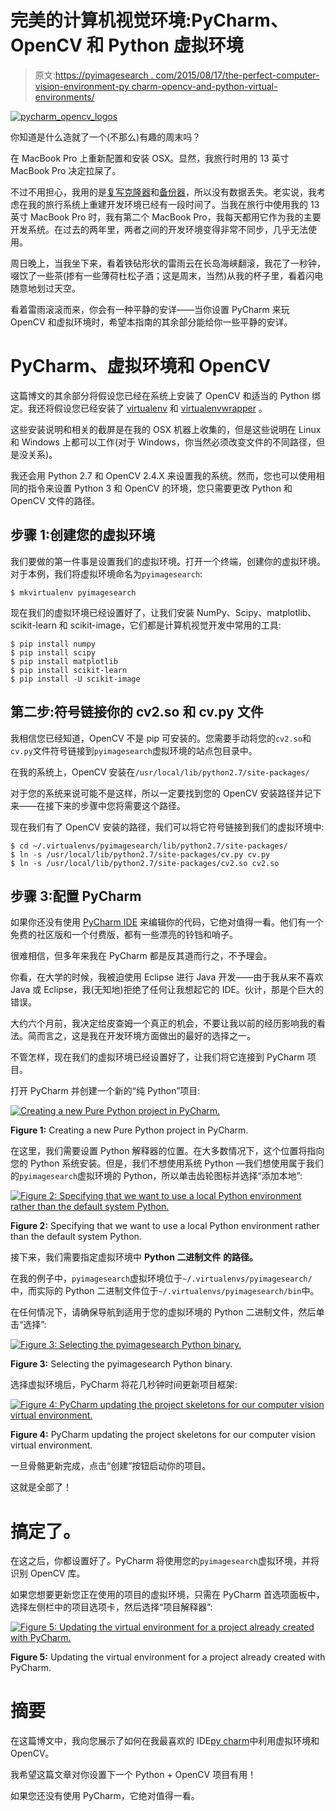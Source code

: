 # 完美的计算机视觉环境:PyCharm、OpenCV 和 Python 虚拟环境

> 原文:[https://pyimagesearch . com/2015/08/17/the-perfect-computer-vision-environment-py charm-opencv-and-python-virtual-environments/](https://pyimagesearch.com/2015/08/17/the-perfect-computer-vision-environment-pycharm-opencv-and-python-virtual-environments/)

[![pycharm_opencv_logos](../Images/202eb8e35809d7e8cc50651bc05d17f5.png)](https://pyimagesearch.com/wp-content/uploads/2015/03/pycharm_opencv_logos.jpg)

你知道是什么造就了一个(不那么)有趣的周末吗？

在 MacBook Pro 上重新配置和安装 OSX。显然，我旅行时用的 13 英寸 MacBook Pro 决定拉屎了。

不过不用担心，我用的是[复写克隆器](https://bombich.com/)和[备份器](https://www.backblaze.com/)，所以没有数据丢失。老实说，我考虑在我的旅行系统上重建开发环境已经有一段时间了。当我在旅行中使用我的 13 英寸 MacBook Pro 时，我有第二个 MacBook Pro，我每天都用它作为我的主要开发系统。在过去的两年里，两者之间的开发环境变得非常不同步，几乎无法使用。

周日晚上，当我坐下来，看着铁砧形状的雷雨云在长岛海峡翻滚，我花了一秒钟，啜饮了一些茶(掺有一些薄荷杜松子酒；这是周末，当然)从我的杯子里，看着闪电随意地划过天空。

看着雷雨滚滚而来，你会有一种平静的安详——当你设置 PyCharm 来玩 OpenCV 和虚拟环境时，希望本指南的其余部分能给你一些平静的安详。

# PyCharm、虚拟环境和 OpenCV

这篇博文的其余部分将假设您已经在系统上安装了 OpenCV 和适当的 Python 绑定。我还将假设您已经安装了 [virtualenv](https://virtualenv.pypa.io/en/latest/) 和 [virtualenvwrapper](https://virtualenvwrapper.readthedocs.org/en/latest/) 。

这些安装说明和相关的截屏是在我的 OSX 机器上收集的，但是这些说明在 Linux 和 Windows 上都可以工作(对于 Windows，你当然必须改变文件的不同路径，但是没关系)。

我还会用 Python 2.7 和 OpenCV 2.4.X 来设置我的系统。然而，您也可以使用相同的指令来设置 Python 3 和 OpenCV 的环境，您只需要更改 Python 和 OpenCV 文件的路径。

## 步骤 1:创建您的虚拟环境

我们要做的第一件事是设置我们的虚拟环境。打开一个终端，创建你的虚拟环境。对于本例，我们将虚拟环境命名为`pyimagesearch`:

```
$ mkvirtualenv pyimagesearch

```

现在我们的虚拟环境已经设置好了，让我们安装 NumPy、Scipy、matplotlib、scikit-learn 和 scikit-image，它们都是计算机视觉开发中常用的工具:

```
$ pip install numpy
$ pip install scipy
$ pip install matplotlib
$ pip install scikit-learn
$ pip install -U scikit-image

```

## 第二步:符号链接你的 cv2.so 和 cv.py 文件

我相信您已经知道，OpenCV 不是 pip 可安装的。您需要手动将您的`cv2.so`和`cv.py`文件符号链接到`pyimagesearch`虚拟环境的站点包目录中。

在我的系统上，OpenCV 安装在`/usr/local/lib/python2.7/site-packages/`

对于您的系统来说可能不是这样，所以一定要找到您的 OpenCV 安装路径并记下来——在接下来的步骤中您将需要这个路径。

现在我们有了 OpenCV 安装的路径，我们可以将它符号链接到我们的虚拟环境中:

```
$ cd ~/.virtualenvs/pyimagesearch/lib/python2.7/site-packages/
$ ln -s /usr/local/lib/python2.7/site-packages/cv.py cv.py
$ ln -s /usr/local/lib/python2.7/site-packages/cv2.so cv2.so

```

## 步骤 3:配置 PyCharm

如果你还没有使用 [PyCharm IDE](https://www.jetbrains.com/pycharm/) 来编辑你的代码，它绝对值得一看。他们有一个免费的社区版和一个付费版，都有一些漂亮的铃铛和哨子。

很难相信，但多年来我在 PyCharm 都是反其道而行之，不予理会。

你看，在大学的时候，我被迫使用 Eclipse 进行 Java 开发——由于我从来不喜欢 Java 或 Eclipse，我(无知地)拒绝了任何让我想起它的 IDE。伙计，那是个巨大的错误。

大约六个月前，我决定给皮查姆一个真正的机会，不要让我以前的经历影响我的看法。简而言之，这是我在开发环境方面做出的最好的选择之一。

不管怎样，现在我们的虚拟环境已经设置好了，让我们将它连接到 PyCharm 项目。

打开 PyCharm 并创建一个新的“纯 Python”项目:

[![Creating a new Pure Python project in PyCharm.](../Images/efe6e76ba312f45e389ce9fab870fed5.png)](https://pyimagesearch.com/wp-content/uploads/2015/03/pycharm_new_project.jpg)

**Figure 1:** Creating a new Pure Python project in PyCharm.

在这里，我们需要设置 Python 解释器的位置。在大多数情况下，这个位置将指向您的 Python 系统安装。但是，我们不想使用系统 Python —我们想使用属于我们的`pyimagesearch`虚拟环境的 Python，所以单击齿轮图标并选择“添加本地”:

[![Figure 2: Specifying that we want to use a local Python environment rather than the default system Python.](../Images/b34e61a384cce4b3eb3032de0ee4daef.png)](https://pyimagesearch.com/wp-content/uploads/2015/03/pycharm_add_local.jpg)

**Figure 2:** Specifying that we want to use a local Python environment rather than the default system Python.

接下来，我们需要指定虚拟环境中 **Python 二进制文件** **的路径。**

在我的例子中，`pyimagesearch`虚拟环境位于`~/.virtualenvs/pyimagesearch/`中，而实际的 Python 二进制文件位于`~/.virtualenvs/pyimagesearch/bin`中。

在任何情况下，请确保导航到适用于您的虚拟环境的 Python 二进制文件，然后单击“选择”:

[![Figure 3: Selecting the pyimagesearch Python binary.](../Images/7ca39a6b5bc9701b25773fc93a68a990.png)](https://pyimagesearch.com/wp-content/uploads/2015/03/pycharm_select_path.jpg)

**Figure 3:** Selecting the pyimagesearch Python binary.

选择虚拟环境后，PyCharm 将花几秒钟时间更新项目框架:

[![Figure 4: PyCharm updating the project skeletons for our computer vision virtual environment.](../Images/a71d7abfc595d16b87750ee5da04ae75.png)](https://pyimagesearch.com/wp-content/uploads/2015/03/pycharm_updating_skeletons.jpg)

**Figure 4:** PyCharm updating the project skeletons for our computer vision virtual environment.

一旦骨骼更新完成，点击“创建”按钮启动你的项目。

这就是全部了！

# 搞定了。

在这之后，你都设置好了。PyCharm 将使用您的`pyimagesearch`虚拟环境，并将识别 OpenCV 库。

如果您想要更新您正在使用的项目的虚拟环境，只需在 PyCharm 首选项面板中，选择左侧栏中的项目选项卡，然后选择“项目解释器”:

[![Figure 5: Updating the virtual environment for a project already created with PyCharm.](../Images/a7e6fc3bd1a1bd8dda03bf1b670b86a8.png)](https://pyimagesearch.com/wp-content/uploads/2015/03/pycharm_preferences.jpg)

**Figure 5:** Updating the virtual environment for a project already created with PyCharm.

# 摘要

在这篇博文中，我向您展示了如何在我最喜欢的 IDE[py charm](https://www.jetbrains.com/pycharm/)中利用虚拟环境和 OpenCV。

我希望这篇文章对你设置下一个 Python + OpenCV 项目有用！

如果您还没有使用 PyCharm，它绝对值得一看。